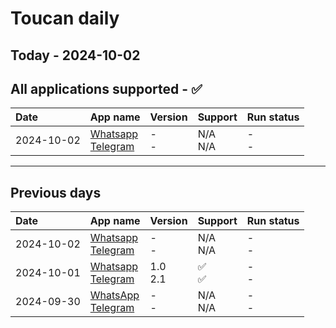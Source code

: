 # Toucan daily
## Today - 2024-10-02

## All applications supported - ✅
| Date       | App name                                                               | Version   | Support      | Run status   |
|:-----------|:-----------------------------------------------------------------------|:----------|:-------------|:-------------|
| 2024-10-02 | [Whatsapp](./Whatsapp/README.md)<br />[Telegram](./Telegram/README.md) | -<br />-  | N/A<br />N/A | -<br />-     |

__________
## Previous days

| Date       | App name                                                               | Version      | Support      | Run status   |
|:-----------|:-----------------------------------------------------------------------|:-------------|:-------------|:-------------|
| 2024-10-02 | [Whatsapp](./Whatsapp/README.md)<br />[Telegram](./Telegram/README.md) | -<br />-     | N/A<br />N/A | -<br />-     |
| 2024-10-01 | [Whatsapp](./Whatsapp/README.md)<br />[Telegram](./Telegram/README.md) | 1.0<br />2.1 | ✅<br />✅     | -<br />-     |
| 2024-09-30 | [WhatsApp](./WhatsApp/README.md)<br />[Telegram](./Telegram/README.md) | -<br />-     | N/A<br />N/A | -<br />-     |